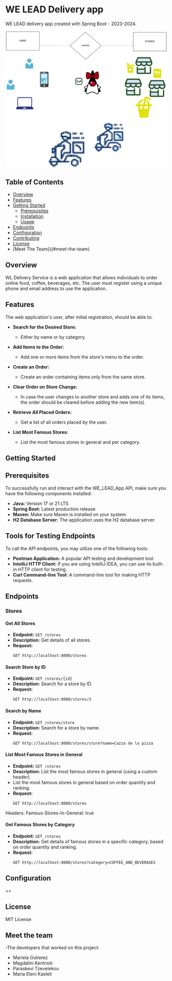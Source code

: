 # WE LEAD Delivery app

WE LEAD delivery app created with Spring Boot - 2023-2024.

![Project Image](imgs/DELIVERYAPP(lines).png)

## Table of Contents
- [Overview](#overview)
- [Features](#features)
- [Getting Started](#getting-started)
    - [Prerequisites](#prerequisites)
    - [Installation](#installation)
    - [Usage](#usage)
- [Endpoints](#endpoints)
- [Configuration](#configuration)
- [Contributing](#contributing)
- [License](#license)
- [Meet The Team}((#meet-the-team)
  

## Overview

WL Delivery Service is a web application that allows individuals to order online food, coffee, beverages,
etc. The user must register using a unique phone and email address to use the application.
## Features


The web application's user, after initial registration, should be able to:

- **Search for the Desired Store:**
  - Either by name or by category.

- **Add Items to the Order:**
  - Add one or more items from the store's menu to the order.

- **Create an Order:**
  - Create an order containing items only from the same store.

- **Clear Order on Store Change:**
  - In case the user changes to another store and adds one of its items, the order should be cleared before adding the new item(s).

- **Retrieve All Placed Orders:**
  - Get a list of all orders placed by the user.

- **List Most Famous Stores:**
  - List the most famous stores in general and per category.

## Getting Started

## Prerequisites

To successfully run and interact with the WE_LEAD_App API, make sure you have the following components installed:

- **Java:** Version 17 or 21 LTS
- **Spring Boot:** Latest production release
- **Maven:** Make sure Maven is installed on your system.
- **H2 Database Server:** The application uses the H2 database server.

## Tools for Testing Endpoints

To call the API endpoints, you may utilize one of the following tools:

- **Postman Application:** A popular API testing and development tool.
- **IntelliJ HTTP Client:** If you are using IntelliJ IDEA, you can use its built-in HTTP client for testing.
- **Curl Command-line Tool:** A command-line tool for making HTTP requests.


## Endpoints

### Stores

#### Get All Stores

- **Endpoint:** `GET /stores`
- **Description:** Get details of all stores.
- **Request:**
  ```http
  GET http://localhost:8080/stores

#### Search Store by ID

- **Endpoint:** `GET /stores/{id}`
- **Description:** Search for a store by ID.
- **Request:**
  ```http
  GET http://localhost:8080/stores/3
  
#### Search by Name

- **Endpoint:** `GET /stores/store`
- **Description:** Search for a store by name.
- **Request:**
  ```http
  GET http://localhost:8080/stores/store?name=Cazza de la pizza

#### List Most Famous Stores in General

- **Endpoint:** `GET /stores`
- **Description:** List the most famous stores in general (using a custom header).
- List the most famous stores in general based on order quantity and ranking.
- **Request:**
  ```http
  GET http://localhost:8080/stores
Headers:
Famous-Stores-In-General: true

#### Get Famous Stores by Category

- **Endpoint:** `GET /stores`
- **Description:** Get details of famous stores in a specific category, based on order quantity and ranking.
- **Request:**
  ```http
  GET http://localhost:8080/stores?category=COFFEE_AND_BEVERAGES

## Configuration

==



## License

MIT License

## Meet the team

-The developers that worked on this project:
- Mariela Gutierez
- Magdalini Kentrioti
- Paraskevi Tzevelekou
- Maria Eleni Kasteli
